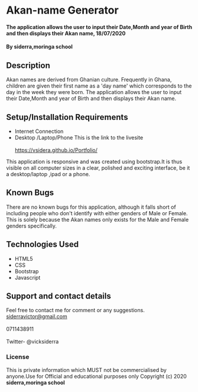 # Akan-name Generator
#### The application allows the user to input their Date,Month and year of Birth and then displays their Akan name, 18/07/2020
#### By **siderra,moringa school**
## Description
Akan names are derived from Ghanian culture.
Frequently in Ghana, children are given their first name
as a 'day name' which corresponds to the day in the week they were born.
The application allows the user to input their Date,Month and year of Birth and then displays their Akan name.
## Setup/Installation Requirements
* Internet Connection
* Desktop /Laptop/Phone
This is the link to the livesite <br><br>
https://vsidera.github.io/Portfolio/

This application is responsive and was created using bootstrap.It is thus visible on all computer sizes
in a clear, polished and exciting interface, be it a desktop/laptop ,ipad or a phone.
## Known Bugs
There are no known bugs for this application, although it falls short of including people who don't identify
with either genders of Male or Female. This is solely because the Akan names only exists for the Male and Female
genders specifically.
## Technologies Used
* HTML5
* CSS
* Bootstrap
* Javascript

## Support and contact details
Feel free to contact me for comment or any suggestions.
siderravictor@gmail.com <br>  <br>
0711438911<br><br>
Twitter- @vicksiderra
### License
This is private information which MUST not be commercialised by anyone.Use for Official and educational purposes only Copyright (c) 2020 **siderra,moringa school**
